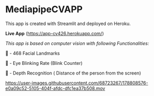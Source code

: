# MediapipeCVAPP
This app is created with Streamlit and deployed on Heroku.

**Live App** (https://app-cv426.herokuapp.com/)

*This app is based on computer vision with following Functionalities:*

🔷 - 468 Facial Landmarks

🔶 - Eye Blinking Rate (Blink Counter)

🔷 - Depth Recognition ( Distance of the person from the screen)

https://user-images.githubusercontent.com/68723267/178808576-e0a09c52-5105-404f-afdc-dfc1ea37b508.mov
